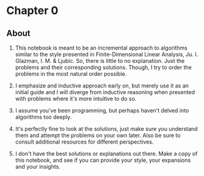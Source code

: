 # Chapter 0

## About

1. This notebook is meant to be an incremental approach to algorithms similar to the style presented in Finite-Dimensional Linear Analysis, Ju. I. Glazman, I. M. & Ljubic. So, there is little to no explanation. Just the problems and their corresponding solutions. Though, I try to order the problems in the most natural order possible.

2. I emphasize and inductive approach early on, but merely use it as an initial guide and I will diverge from inductive reasoning when presented with problems where it's more intuitive to do so. 

3. I assume you've been programming, but perhaps haven't delved into algorithms too deeply.

4. It's perfectly fine to look at the solutions, just make sure you understand them and attempt the problems on your own later. Also be sure to consult additional resources for different perspectives.

5. I don't have the best solutions or explanations out there. Make a copy of this notebook, and see if you can provide your style, your expansions and your insights.
